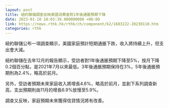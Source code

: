 ```yaml
---
layout: post
title: 紐約聯儲調查反映美國消費者對1年後通脹預期下降
date: 2023-01-10 10:03:39.000000000 +08:00
link: https://news.rthk.hk/rthk/ch/component/k2/1683222-20230110.htm
categories: rthk
---
```


紐約聯儲公布一項調查顯示，美國家庭預計短期通脹下跌，收入將持續上升，但支出會大減。

紐約聯儲在去年12月的報告顯示，受訪者對1年後通脹預期下降至5%，按月下降0.2個百分點，是2021年7月以來最低。3年後通脹預期保持在3%，5年後通脹預期則為2.4%，略高於前月。

另外，受訪者預期未來家庭收入將增長4.6%，略高於前月，並創下系列調查新高，支出預期則由11月的增長6.9%放慢至5.9%。

調查又反映，家庭預期未來獲得信貸情況將有改善。
